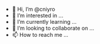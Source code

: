- 👋 Hi, I’m @cniyro
- 👀 I’m interested in ...
- 🌱 I’m currently learning ...
- 💞️ I’m looking to collaborate on ...
- 📫 How to reach me ...

<!---
cniyro/cniyro is a ✨ special ✨ repository because its `README.md` (this file) appears on your GitHub profile.
You can click the Preview link to take a look at your changes.
--->

